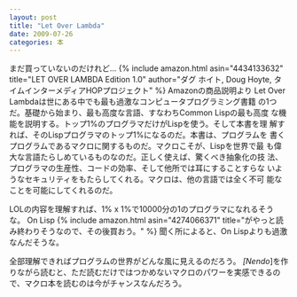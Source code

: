 ```yaml
---
layout: post
title: "Let Over Lambda"
date: 2009-07-26
categories: 本
---
```

まだ買っていないのだけれど...
{% include amazon.html asin="4434133632" title="LET OVER LAMBDA Edition 1.0" author="ダグ ホイト, Doug Hoyte, タイムインターメディアHOPプロジェクト" %}
Amazonの商品説明より
 Let Over Lambdaは世にある中でも最も過激なコンピュータプログラミング書籍
 の1つだ。基礎から始まり、最も高度な言語、すなわちCommon Lispの最も高度
 な機能を説明する。トップ1%のプログラマだけがLispを使う。そして本書を理
 解すれば、そのLispプログラマのトップ1%になるのだ。本書は、プログラムを
 書くプログラムであるマクロに関するものだ。マクロこそが、Lispを世界で最
 も偉大な言語たらしめているものなのだ。正しく使えば、驚くべき抽象化の技
 法、プログラマの生産性、コードの効率、そして他所では耳にすることすらな
 いようなセキュリティをもたらしてくれる。マクロは、他の言語では全く不可
 能なことを可能にしてくれるのだ。

LOLの内容を理解すれば、1% x 1%で10000分の1のプログラマになれるそうな。
On Lisp {% include amazon.html asin="4274066371" title="がやっと読み終わりそうなので、その後買おう。" %}
聞く所によると、On Lispよりも過激なんだそうな。

全部理解できればプログラムの世界がどんな風に見えるのだろう。
*[Nendo*]を作りながら読むと、ただ読むだけではつかめないマクロのパワーを実感できるので、マクロ本を読むのは今がチャンスなんだろう。
